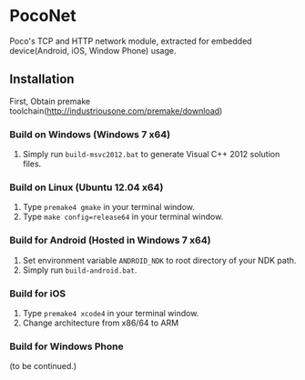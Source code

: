 PocoNet
=======

Poco's TCP and HTTP network module, extracted for embedded device(Android, iOS, Window Phone) usage.


## Installation

First, Obtain premake toolchain(http://industriousone.com/premake/download)

### Build on Windows (Windows 7 x64)

1. Simply run `build-msvc2012.bat` to generate Visual C++ 2012 solution files.

### Build on Linux (Ubuntu 12.04 x64)

1. Type `premake4 gmake` in your terminal window.
2. Type `make config=release64` in your terminal window.

### Build for Android (Hosted in Windows 7 x64)

1. Set environment variable `ANDROID_NDK` to root directory of your NDK path.
2. Simply run `build-android.bat`.

### Build for iOS

1. Type `premake4 xcode4` in your terminal window.
2. Change architecture from x86/64 to ARM

### Build for Windows Phone

(to be continued.)
